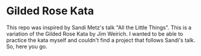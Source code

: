 # Gilded Rose Kata


This repo was inspired by Sandi Metz's talk "All the Little Things". This is a variation
of the Gilded Rose Kata by Jim Weirich. I wanted to be able to practice the kata myself
and couldn't find a project that follows Sandi's talk. So, here you go.